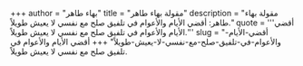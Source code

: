 +++
author = "بهاء طاهر"
title = "مقولة بهاء طاهر"
description = "مقولة بهاء طاهر: أقضي الأيام والأعوام في تلفيق صلح مع نفسي لا يعيش طويلاً."
quote = '''أقضي الأيام والأعوام في تلفيق صلح مع نفسي لا يعيش طويلاً.'''
slug = "أقضي-الأيام-والأعوام-في-تلفيق-صلح-مع-نفسي-لا-يعيش-طويلاً"
+++
أقضي الأيام والأعوام في تلفيق صلح مع نفسي لا يعيش طويلاً.
